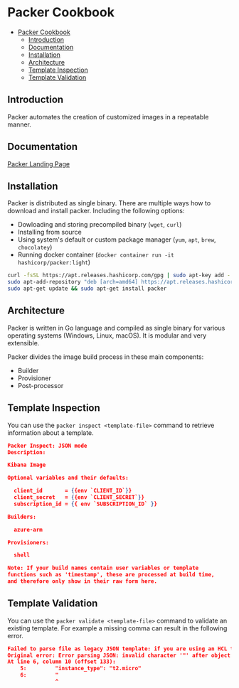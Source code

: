 # Packer Cookbook

- [Packer Cookbook](#packer-cookbook)
  - [Introduction](#introduction)
  - [Documentation](#documentation)
  - [Installation](#installation)
  - [Architecture](#architecture)
  - [Template Inspection](#template-inspection)
  - [Template Validation](#template-validation)

## Introduction

Packer automates the creation of customized images in a repeatable manner.

## Documentation

[Packer Landing Page](https://www.packer.io/)

## Installation

Packer is distributed as single binary. There are multiple ways how to download and install packer. Including the following options:
- Dowloading and storing precompiled binary (`wget`, `curl`)
- Installing from source
- Using system's default or custom package manager (`yum`, `apt`, `brew`, `chocolatey`)
- Running docker container (`docker container run -it hashicorp/packer:light`)

```bash
curl -fsSL https://apt.releases.hashicorp.com/gpg | sudo apt-key add -
sudo apt-add-repository "deb [arch=amd64] https://apt.releases.hashicorp.com $(lsb_release -cs) main"
sudo apt-get update && sudo apt-get install packer
```

## Architecture

Packer is written in Go language and compiled as single binary for various operating systems (Windows, Linux, macOS). It is modular and very extensible. 

Packer divides the image build process in these main components:

- Builder
- Provisioner
- Post-processor

## Template Inspection

You can use the `packer inspect <template-file>` command to retrieve information about a template.

```json
Packer Inspect: JSON mode
Description:

Kibana Image

Optional variables and their defaults:

  client_id       = {{env `CLIENT_ID`}}
  client_secret   = {{env `CLIENT_SECRET`}}
  subscription_id = {{ env `SUBSCRIPTION_ID` }}

Builders:

  azure-arm

Provisioners:

  shell

Note: If your build names contain user variables or template
functions such as 'timestamp', these are processed at build time,
and therefore only show in their raw form here.
```


## Template Validation

You can use the `packer validate <template-file>` command to validate an existing template. For example a missing comma can result in the following error.

```json
Failed to parse file as legacy JSON template: if you are using an HCL template, check your file extensions; they should be either *.pkr.hcl or *.pkr.json; see the docs for more details: https://www.packer.io/docs/templates/hcl_templates. 
Original error: Error parsing JSON: invalid character '"' after object key:value pair
At line 6, column 10 (offset 133):
    5:         "instance_type": "t2.micro"
    6:         "
               ^

```